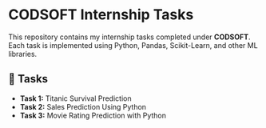 # CODSOFT Internship Tasks

This repository contains my internship tasks completed under **CODSOFT**.  
Each task is implemented using Python, Pandas, Scikit-Learn, and other ML libraries.

## 📂 Tasks
- **Task 1:** Titanic Survival Prediction
- **Task 2:** Sales Prediction Using Python
- **Task 3:** Movie Rating Prediction with Python

